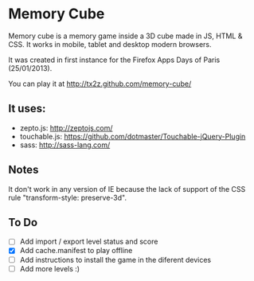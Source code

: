 Memory Cube
===========

Memory cube is a memory game inside a 3D cube made in JS, HTML & CSS. It works in mobile, tablet and desktop modern browsers.

It was created in first instance for the Firefox Apps Days of Paris (25/01/2013).

You can play it at http://tx2z.github.com/memory-cube/

It uses:
--------

- zepto.js: http://zeptojs.com/
- touchable.js: https://github.com/dotmaster/Touchable-jQuery-Plugin
- sass: http://sass-lang.com/


Notes
-----

It don't work in any version of IE because the lack of support of the CSS rule "transform-style: preserve-3d".

To Do
-----
- [ ] Add import / export level status and score
- [x] Add cache.manifest to play offline
- [ ] Add instructions to install the game in the diferent devices
- [ ] Add more levels :)
